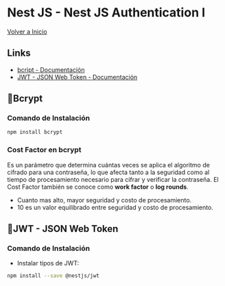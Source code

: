 # Nest JS - Nest JS Authentication I

[Volver a Inicio](../README.md)

## Links

- [bcript - Documentación](https://bcrypt.online/)
- [JWT - JSON Web Token - Documentación](https://jwt.io/)

## 🎯Bcrypt

### Comando de Instalación

```bash
npm install bcrypt
```

### Cost Factor en bcrypt

Es un parámetro que determina cuántas veces se aplica el algoritmo de cifrado para una contraseña, lo que afecta tanto a la seguridad como al tiempo de procesamiento necesario para cifrar y verificar la contraseña. El Cost Factor también se conoce como **work factor** o **log rounds**.

- Cuanto mas alto, mayor seguridad y costo de procesamiento.
- 10 es un valor equilibrado entre seguridad y costo de procesamiento.

## 🎯JWT - JSON Web Token

### Comando de Instalación

- Instalar tipos de JWT:

```bash
npm install --save @nestjs/jwt
```
